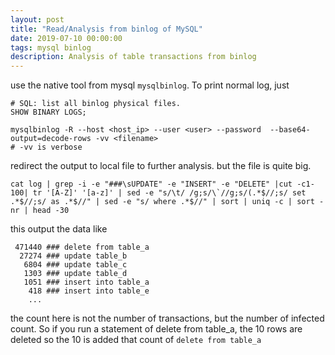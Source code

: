 ```yaml
---
layout: post
title: "Read/Analysis from binlog of MySQL"
date: 2019-07-10 00:00:00
tags: mysql binlog
description: Analysis of table transactions from binlog
---
```


use the native tool from mysql `mysqlbinlog`.
To print normal log, just 

``` 
# SQL: list all binlog physical files.
SHOW BINARY LOGS; 
```

```
mysqlbinlog -R --host <host_ip> --user <user> --password  --base64-output=decode-rows -vv <filename> 
# -vv is verbose
```
redirect the output to local file to further analysis. but the file is quite big.

```
cat log | grep -i -e "###\sUPDATE" -e "INSERT" -e "DELETE" |cut -c1-100| tr '[A-Z]' '[a-z]' | sed -e "s/\t/ /g;s/\`//g;s/(.*$//;s/ set .*$//;s/ as .*$//" | sed -e "s/ where .*$//" | sort | uniq -c | sort -nr | head -30
```

this output the data like

```
 471440 ### delete from table_a
  27274 ### update table_b
   6804 ### update table_c
   1303 ### update table_d
   1051 ### insert into table_a
    418 ### insert into table_e
    ...
```

the count here is not the number of transactions, but the number of infected count.
So if you run a statement of delete from table_a, the 10 rows are deleted so the 10 is added that count of `delete from table_a`


